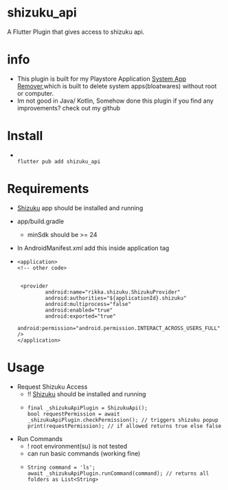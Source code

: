 # shizuku_api
A  Flutter Plugin that gives access to shizuku api.

# info 
- This plugin is built for my Playstore Application [System App Remover](https://play.google.com/store/apps/details?id=com.santhoshDsubramani.systemappremover),which is built to delete system apps(bloatwares) without root or computer.
- Im not good in Java/ Kotlin, Somehow done this plugin if you find any improvements? check out my github 

# Install
- ```
  
  flutter pub add shizuku_api
  
  ```

# Requirements
- [Shizuku](https://shizuku.rikka.app/) app should be installed and running

- app/build.gradle
  - minSdk should be >= 24



- In AndroidManifest.xml add this inside application tag
-  ```
   <application>
   <!-- other code>

   
    <provider
            android:name="rikka.shizuku.ShizukuProvider"
            android:authorities="${applicationId}.shizuku"
            android:multiprocess="false"
            android:enabled="true"
            android:exported="true"
            android:permission="android.permission.INTERACT_ACROSS_USERS_FULL" />
   </application>
   ```
# Usage

- Request Shizuku Access
  - !! [Shizuku](https://shizuku.rikka.app/) should be installed and running
  - ```
    final _shizukuApiPlugin = ShizukuApi();
    bool requestPermission = await  _shizukuApiPlugin.checkPermission(); // triggers shizuku popup
    print(requestPermission); // if allowed returns true else false
    ```
- Run Commands
  - ! root environment(su) is not tested 
  - can run basic commands (working fine)
  - ```
    String command = 'ls';
    await _shizukuApiPlugin.runCommand(command); // returns all folders as List<String>
    ```

